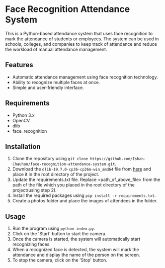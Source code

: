 # Face Recognition Attendance System

This is a Python-based attendance system that uses face recognition to mark the attendance of students or employees. The system can be used in schools, colleges, and companies to keep track of attendance and reduce the workload of manual attendance management.

## Features
 
- Automatic attendance management using face recognition technology.
- Ability to recognize multiple faces at once.
- Simple and user-friendly interface.

## Requirements

- Python 3.x
- OpenCV
- dlib
- face_recognition

## Installation

1. Clone the repository using `git clone https://github.com/Ishan-Chauhan/face-recognition-attendance-system.git`.
2. Download the `dlib-19.7.0-cp36-cp36m-win_amd64` file from [here](https://pypi.python.org/packages/da/06/bd3e241c4eb0a662914b3b4875fc52dd176a9db0d4a2c915ac2ad8800e9e/dlib-19.7.0-cp36-cp36m-win_amd64.whl#md5=b7330a5b2d46420343fbed5df69e6a3f) and place it in the root directory of the project.
3. Update the requirements.txt file. Replace <path_of_above_file> from the path of the file which you placed in the root directory of the project(using step 2).
4. Install the required packages using `pip install -r requirements.txt`.
5. Create a photos folder and place the images of attendees in the folder. 

## Usage

1. Run the program using `python index.py`.
2. Click on the 'Start' button to start the camera.
3. Once the camera is started, the system will automatically start recognizing faces.
4. When a recognized face is detected, the system will mark the attendance and display the name of the person on the screen.
5. To stop the camera, click on the 'Stop' button.
